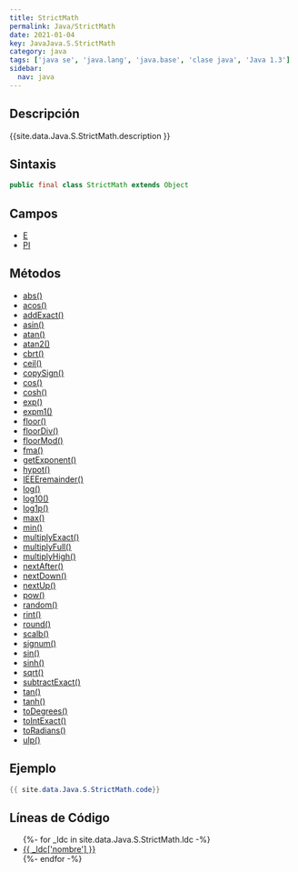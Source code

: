 ```yaml
---
title: StrictMath
permalink: Java/StrictMath
date: 2021-01-04
key: JavaJava.S.StrictMath
category: java
tags: ['java se', 'java.lang', 'java.base', 'clase java', 'Java 1.3']
sidebar: 
  nav: java
---
```


## Descripción
{{site.data.Java.S.StrictMath.description }}

## Sintaxis
~~~java
public final class StrictMath extends Object
~~~

## Campos
* [E](/Java/StrictMath/E)
* [PI](/Java/StrictMath/PI)

## Métodos
* [abs()](/Java/StrictMath/abs)
* [acos()](/Java/StrictMath/acos)
* [addExact()](/Java/StrictMath/addExact)
* [asin()](/Java/StrictMath/asin)
* [atan()](/Java/StrictMath/atan)
* [atan2()](/Java/StrictMath/atan2)
* [cbrt()](/Java/StrictMath/cbrt)
* [ceil()](/Java/StrictMath/ceil)
* [copySign()](/Java/StrictMath/copySign)
* [cos()](/Java/StrictMath/cos)
* [cosh()](/Java/StrictMath/cosh)
* [exp()](/Java/StrictMath/exp)
* [expm1()](/Java/StrictMath/expm1)
* [floor()](/Java/StrictMath/floor)
* [floorDiv()](/Java/StrictMath/floorDiv)
* [floorMod()](/Java/StrictMath/floorMod)
* [fma()](/Java/StrictMath/fma)
* [getExponent()](/Java/StrictMath/getExponent)
* [hypot()](/Java/StrictMath/hypot)
* [IEEEremainder()](/Java/StrictMath/IEEEremainder)
* [log()](/Java/StrictMath/log)
* [log10()](/Java/StrictMath/log10)
* [log1p()](/Java/StrictMath/log1p)
* [max()](/Java/StrictMath/max)
* [min()](/Java/StrictMath/min)
* [multiplyExact()](/Java/StrictMath/multiplyExact)
* [multiplyFull()](/Java/StrictMath/multiplyFull)
* [multiplyHigh()](/Java/StrictMath/multiplyHigh)
* [nextAfter()](/Java/StrictMath/nextAfter)
* [nextDown()](/Java/StrictMath/nextDown)
* [nextUp()](/Java/StrictMath/nextUp)
* [pow()](/Java/StrictMath/pow)
* [random()](/Java/StrictMath/random)
* [rint()](/Java/StrictMath/rint)
* [round()](/Java/StrictMath/round)
* [scalb()](/Java/StrictMath/scalb)
* [signum()](/Java/StrictMath/signum)
* [sin()](/Java/StrictMath/sin)
* [sinh()](/Java/StrictMath/sinh)
* [sqrt()](/Java/StrictMath/sqrt)
* [subtractExact()](/Java/StrictMath/subtractExact)
* [tan()](/Java/StrictMath/tan)
* [tanh()](/Java/StrictMath/tanh)
* [toDegrees()](/Java/StrictMath/toDegrees)
* [toIntExact()](/Java/StrictMath/toIntExact)
* [toRadians()](/Java/StrictMath/toRadians)
* [ulp()](/Java/StrictMath/ulp)

## Ejemplo
~~~java
{{ site.data.Java.S.StrictMath.code}}
~~~

## Líneas de Código
<ul>
{%- for _ldc in site.data.Java.S.StrictMath.ldc -%}
   <li>
       <a href="{{_ldc['url'] }}">{{ _ldc['nombre'] }}</a>
   </li>
{%- endfor -%}
</ul>
